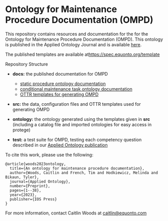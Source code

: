 # Ontology for Maintenance Procedure Documentation (OMPD)

This repository contains resources and documentation for the for the Ontology for Maintenance Procedure Documentation (OMPD). This ontology is published in the Applied Ontology Journal and is available [here](https://content.iospress.com/articles/applied-ontology/ao230279).

The published templates are available at<https://spec.equonto.org/template>

Repository Structure

- **docs:** the published documentation for OMPD
    - [static procedure ontology documentation](https://spec.equonto.org/ontology/maintenance-procedure/static-procedure-ontology>)
    - [conditional maintenance task ontology documentation](https://spec.equonto.org/ontology/maintenance-procedure/conditional-maintenance-task-ontology>)
    - [OTTR templates for generating OMPD](https://spec.equonto.org/ontology/maintenance-procedure/conditional-maintenance-task-ontology>)
  
- **src:** the data, configuration files and OTTR templates used for generating OMPD
- **ontology:** the ontology generated using the templates given in **src** (including a catalog file and imported ontologies for easy access in protege)
- **test:** a test suite for OMPD, testing each competency question described in our [Applied Ontology publication](https://content.iospress.com/articles/applied-ontology/ao230279)

To cite this work, please use the following:

```
@article{woods2023ontology,
  title={An ontology for maintenance procedure documentation},
  author={Woods, Caitlin and French, Tim and Hodkiewicz, Melinda and Bikaun, Tyler},
  journal={Applied Ontology},
  number={Preprint},
  pages={1--38},
  year={2023},
  publisher={IOS Press}
}
```

For more information, contact Caitlin Woods at caitlin@equonto.com
